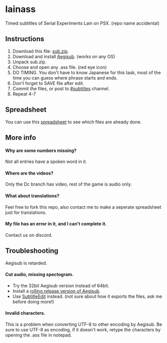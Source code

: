 # lainass
Timed subtitles of Serial Experiments Lain on PSX.
(repo name accidental)
## Instructions
1. Download this file: [sub.zip](https://laingame.net/sub.zip).
2. Download and install [Aegisub](http://www.aegisub.org/downloads/). (works on any OS)
3. Unpack sub.zip.
4. Choose and open any .ass file. (red eye icon)
5. DO TIMING. You don't have to know Japanese for this task, most of the time you can guess where phrase starts and ends.
6. Don't forget to SAVE file after edit.
7. Commit the files, or post to [#subtitles](https://discord.gg/gJ3z6SRfPS) channel.
8. Repeat 4-7

## Spreadsheet
You can use this [spreadsheet](https://docs.google.com/spreadsheets/d/1VVe7hY-OlCGjOQb25DTuUbZo9QGbod6fFKrCyFWOdLE) to see which files are already done.

## More info
#### Why are some numbers missing?
Not all entries have a spoken word in it.
#### Where are the videos?
Only the Dc branch has video, rest of the game is audio only.
#### What about translations?
Feel free to fork this repo, also contact me to make a seperate spreadsheet just for translations.
#### My file has an error in it, and I can't complete it.
Contact us on discord.

## Troubleshooting
Aegisub is retarded.

#### Cut audio, missing spectogram.
- Try the 32bit Aegisub version instead of 64bit.
- Install a [rolling release version of Aegisub](http://plorkyeran.com/aegisub/).
- Use [SubtitleEdit](https://github.com/SubtitleEdit/subtitleedit/releases) instead. (not sure about how it exports the files, ask me before doing more!)

#### Invalid characters.
This is a problem when converting UTF-8 to other encoding by Aegisub.
Be sure to use UTF-8 as encoding, if it doesn't work, retype the characters by opening the .ass file in notepad.